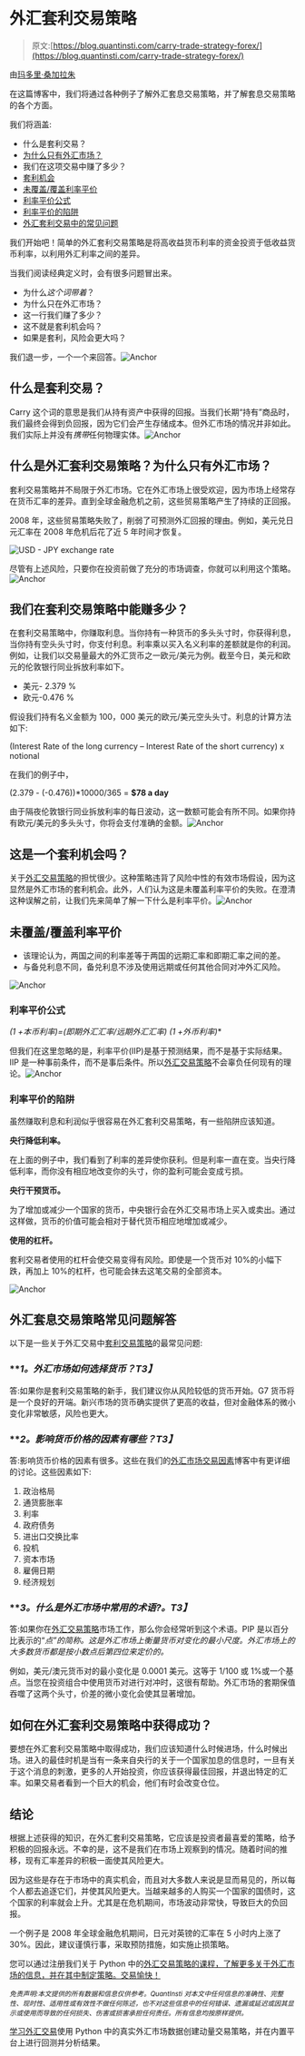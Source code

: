 # 外汇套利交易策略

> 原文:[https://blog.quantinsti.com/carry-trade-strategy-forex/](https://blog.quantinsti.com/carry-trade-strategy-forex/)

由[玛多里·桑加拉朱](https://www.linkedin.com/in/madhuri-sangaraju-47293a84/)

在这篇博客中，我们将通过各种例子了解外汇套息交易策略，并了解套息交易策略的各个方面。

我们将涵盖:

*   什么是套利交易？
*   [为什么只有外汇市场？](#whyforex)
*   我们在这项交易中赚了多少？
*   [套利机会](#arbitrage)
*   [未覆盖/覆盖利率平价](#interestrateparity)
*   [利率平价公式](#formula)
*   [利率平价的陷阱](#pitfalls)
*   [外汇套利交易中的常见问题](#faqcarrytrade)

我们开始吧！简单的外汇套利交易策略是将高收益货币利率的资金投资于低收益货币利率，以利用外汇利率之间的差异。

当我们阅读经典定义时，会有很多问题冒出来。

*   为什么*这个词带着*？
*   为什么只在外汇市场？
*   这一行我们赚了多少？
*   这不就是套利机会吗？
*   如果是套利，风险会更大吗？

我们退一步，一个一个来回答。![Anchor](../Images/4765334125b448ec4c4bdf8285a1da72.png "Anchor")

## 什么是套利交易？

Carry 这个词的意思是我们从持有资产中获得的回报。当我们长期“持有”商品时，我们最终会得到负回报，因为它们会产生存储成本。但外汇市场的情况并非如此。我们实际上并没有*携带*任何物理实体。![Anchor](../Images/4765334125b448ec4c4bdf8285a1da72.png "Anchor")

## **什么是外汇套利交易策略？为什么只有外汇市场？**

套利交易策略并不局限于外汇市场。它在外汇市场上很受欢迎，因为市场上经常存在货币汇率的差异。直到全球金融危机之前，这些贸易策略产生了持续的正回报。

2008 年，这些贸易策略失败了，削弱了可预测外汇回报的理由。例如，美元兑日元汇率在 2008 年危机后花了近 5 年时间才恢复。

![USD - JPY exchange rate](../Images/39ff8eb9398d75c8edcae803263d9c91.png)

尽管有上述风险，只要你在投资前做了充分的市场调查，你就可以利用这个策略。![Anchor](../Images/4765334125b448ec4c4bdf8285a1da72.png "Anchor")

## 我们在套利交易策略中能赚多少？

在套利交易策略中，你赚取利息。当你持有一种货币的多头头寸时，你获得利息，当你持有空头头寸时，你支付利息。利率乘以买入名义利率的差额就是你的利润。例如，让我们以交易量最大的外汇货币之一欧元/美元为例。截至今日，美元和欧元的伦敦银行同业拆放利率如下。

*   美元- 2.379 %
*   欧元-0.476 %

假设我们持有名义金额为 100，000 美元的欧元/美元空头头寸。利息的计算方法如下:

(Interest Rate of the long currency – Interest Rate of the short currency) x notional

在我们的例子中，

(2.379 - (-0.476))*10000/365 = **$78 a day**

由于隔夜伦敦银行同业拆放利率的每日波动，这一数额可能会有所不同。如果你持有欧元/美元的多头头寸，你将会支付准确的金额。![Anchor](../Images/4765334125b448ec4c4bdf8285a1da72.png "Anchor")

## 这是一个套利机会吗？

关于[外汇交易策略](https://quantra.quantinsti.com/course/Value-Strategy-Forex)的担忧很少。这种策略违背了风险中性的有效市场假设，因为这显然是外汇市场的套利机会。此外，人们认为这是未覆盖利率平价的失败。在澄清这种误解之前，让我们先来简单了解一下什么是利率平价。![Anchor](../Images/4765334125b448ec4c4bdf8285a1da72.png "Anchor")

## **未覆盖/覆盖利率平价**

*   该理论认为，两国之间的利率差等于两国的远期汇率和即期汇率之间的差。
*   与备兑利息不同，备兑利息不涉及使用远期或任何其他合同对冲外汇风险。

![Anchor](../Images/4765334125b448ec4c4bdf8285a1da72.png "Anchor")

### **利率平价公式**

**(1 +本币利率)=(即期外汇汇率/远期外汇汇率)* (1 +外币利率)**

但我们在这里忽略的是，利率平价(IIP)是基于预测结果，而不是基于实际结果。IIP 是一种事前条件，而不是事后条件。所以[外汇交易策略](https://quantra.quantinsti.com/course/Value-Strategy-Forex)不会辜负任何现有的理论。![Anchor](../Images/4765334125b448ec4c4bdf8285a1da72.png "Anchor")

### **利率平价的陷阱**

虽然赚取利息和利润似乎很容易在外汇套利交易策略，有一些陷阱应该知道。

**央行降低利率。**

在上面的例子中，我们看到了利率的差异使你获利。但是利率一直在变。当央行降低利率，而你没有相应地改变你的头寸，你的盈利可能会变成亏损。

**央行干预货币。**

为了增加或减少一个国家的货币，中央银行会在外汇交易市场上买入或卖出。通过这样做，货币的价值可能会相对于替代货币相应地增加或减少。

**使用的杠杆。**

套利交易者使用的杠杆会使交易变得有风险。即使是一个货币对 10%的小幅下跌，再加上 10%的杠杆，也可能会抹去这笔交易的全部资本。

![Anchor](../Images/4765334125b448ec4c4bdf8285a1da72.png "Anchor")

## **外汇套息交易策略常见问题解答**

以下是一些关于外汇交易中[套利交易策略](https://quantra.quantinsti.com/course/Value-Strategy-Forex)的最常见问题:

### ***1。外汇市场如何选择货币？*T3】**

答:如果你是套利交易策略的新手，我们建议你从风险较低的货币开始。G7 货币将是一个良好的开端。新兴市场的货币确实提供了更高的收益，但对金融体系的微小变化非常敏感，风险也更大。

### ***2。影响货币价格的因素有哪些？*T3】**

答:影响货币价格的因素有很多。这些在我们的[外汇市场交易因素](https://www.quantinsti.com/blog/forex-market-trading-factors)博客中有更详细的讨论。这些因素如下:

1.  政治格局
2.  通货膨胀率
3.  利率
4.  政府债务
5.  进出口交换比率
6.  投机
7.  资本市场
8.  雇佣日期
9.  经济规划

### ***3。什么是外汇市场中常用的术语?。*T3】**

答:如果你在[外汇交易策略](https://quantra.quantinsti.com/course/Value-Strategy-Forex)市场工作，那么你会经常听到这个术语。PIP 是以百分比表示的“*点”的简称。这是外汇市场上衡量货币对变化的最小尺度。外汇市场上的大多数货币都是按小数点后第四位来定价的。*

例如，美元/澳元货币对的最小变化是 0.0001 美元。这等于 1/100 或 1%或一个基点。当您在投资组合中使用货币对进行对冲时，这很有帮助。外汇市场的套期保值吞噬了这两个头寸，价差的微小变化会使其显著增加。

## **如何在外汇套利交易策略中获得成功？**

要想在外汇套利交易策略中取得成功，我们应该知道什么时候进场，什么时候出场。进入的最佳时机是当有一条来自央行的关于一个国家加息的信息时，一旦有关于这个消息的刺激，更多的人开始投资，你应该获得最佳回报，并退出特定的汇率。如果交易者看到一个巨大的机会，他们有时会改变仓位。

## **结论**

根据上述获得的知识，在外汇套利交易策略，它应该是投资者最喜爱的策略，给予积极的回报永远。不幸的是，这不是我们在市场上观察到的情况。随着时间的推移，现有汇率差异的积极一面使其风险更大。

因为这些是存在于市场中的真实机会，而且对大多数人来说是显而易见的，所以每个人都去追逐它们，并使其风险更大。当越来越多的人购买一个国家的国债时，这个国家的利率就会上升。尤其是在危机期间，市场波动非常快，导致巨大的负回报。

一个例子是 2008 年全球金融危机期间，日元对英镑的汇率在 5 小时内上涨了 30%。因此，建议谨慎行事，采取预防措施，如实施止损策略。

您可以通过注册我们关于 Python 中的[外汇交易策略的课程，了解更多关于外汇市场的信息，并在其中制定策略。交易愉快！](https://quantra.quantinsti.com/programme/forex-trading-strategies)

<small>*免责声明:本文提供的所有数据和信息仅供参考。QuantInsti 对本文中任何信息的准确性、完整性、现时性、适用性或有效性不做任何陈述，也不对这些信息中的任何错误、遗漏或延迟或因其显示或使用而导致的任何损失、伤害或损害承担任何责任。所有信息均按原样提供。*</small>

[学习外汇交易](https://quantra.quantinsti.com/course/momentum-trading-forex)使用 Python 中的真实外汇市场数据创建动量交易策略，并在内置平台上进行回测并分析结果。